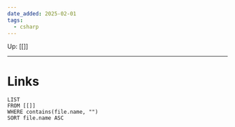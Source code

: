 ```yaml
---
date_added: 2025-02-01
tags:
  - csharp
---
```

Up: [[]]
___
 
# Links
```dataview
LIST
FROM [[]]
WHERE contains(file.name, "")
SORT file.name ASC
```
